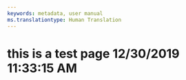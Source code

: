 ```yaml
---
keywords: metadata, user manual
ms.translationtype: Human Translation
---
```

# this is a test page 12/30/2019 11:33:15 AM